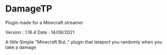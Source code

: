 # DamageTP
Plugin made for a Minecraft streamer

Version : 1.16.4 Date : 14/08/2021

A little Simple "Minecraft But.." plugin that teleport you randomly when you take a damage
